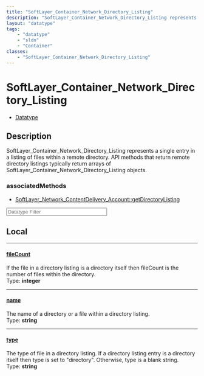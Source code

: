 ```yaml
---
title: "SoftLayer_Container_Network_Directory_Listing"
description: "SoftLayer_Container_Network_Directory_Listing represents a single entry in a listing of files within a remote directory.... "
layout: "datatype"
tags:
    - "datatype"
    - "sldn"
    - "Container"
classes:
    - "SoftLayer_Container_Network_Directory_Listing"
---
```


# SoftLayer_Container_Network_Directory_Listing
<div id='service-datatype'>
    <ul id='sldn-reference-tabs'>
        <li id='datatype'> <a href='/reference/datatypes/SoftLayer_Container_Network_Directory_Listing' >Datatype</a></li>
    </ul>
</div>

## Description 
SoftLayer_Container_Network_Directory_Listing represents a single entry in a listing of files within a remote directory. API methods that return remote directory listings typically return arrays of SoftLayer_Container_Network_Directory_Listing objects. 


### associatedMethods

*  [SoftLayer_Network_ContentDelivery_Account::getDirectoryListing](/reference/services/SoftLayer_Network_ContentDelivery_Account/getDirectoryListing )





<!-- Filer BEGIN -->
<div class="view-filters">
        <div class="clearfix">
            <div class="search-input-box">
                <input placeholder="Datatype Filter" onkeyup="titleSearch(inputId='prop-input', divId='properties', elementClass='prop-row')" 
                    type="text" id="prop-input" value="" size="30" maxlength="128" class="form-text">
            </div>
        </div>
</div>
<!-- Filer END -->

<div id="properties" class="content">
<div id="localProperties" class="prop-content" >

## Local
<div class="prop-row">

-----
[fileCount]: #filecount
#### [fileCount]
If the file in a directory listing is a directory itself then fileCount is the number of files within the directory.   
<span class="type-label">Type: </span>**integer**


</div>
<div class="prop-row">

-----
[name]: #name
#### [name]
The name of a directory or a file within a directory listing.  
<span class="type-label">Type: </span>**string**


</div>
<div class="prop-row">

-----
[type]: #type
#### [type]
The type of file in a directory listing. If a directory listing entry is a directory itself then type is set to "directory". Otherwise, type is a blank string.   
<span class="type-label">Type: </span>**string**


</div>
</div>
<!-- LOCAL PROPERTY END -->

</div>


